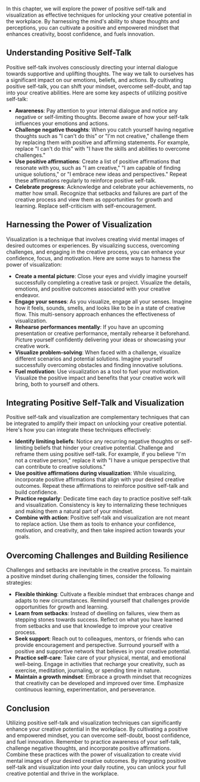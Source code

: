 
In this chapter, we will explore the power of positive self-talk and visualization as effective techniques for unlocking your creative potential in the workplace. By harnessing the mind's ability to shape thoughts and perceptions, you can cultivate a positive and empowered mindset that enhances creativity, boost confidence, and fuels innovation.

**Understanding Positive Self-Talk**
------------------------------------

Positive self-talk involves consciously directing your internal dialogue towards supportive and uplifting thoughts. The way we talk to ourselves has a significant impact on our emotions, beliefs, and actions. By cultivating positive self-talk, you can shift your mindset, overcome self-doubt, and tap into your creative abilities. Here are some key aspects of utilizing positive self-talk:

* **Awareness**: Pay attention to your internal dialogue and notice any negative or self-limiting thoughts. Become aware of how your self-talk influences your emotions and actions.
* **Challenge negative thoughts**: When you catch yourself having negative thoughts such as "I can't do this" or "I'm not creative," challenge them by replacing them with positive and affirming statements. For example, replace "I can't do this" with "I have the skills and abilities to overcome challenges."
* **Use positive affirmations**: Create a list of positive affirmations that resonate with you, such as "I am creative," "I am capable of finding unique solutions," or "I embrace new ideas and perspectives." Repeat these affirmations regularly to reinforce positive self-talk.
* **Celebrate progress**: Acknowledge and celebrate your achievements, no matter how small. Recognize that setbacks and failures are part of the creative process and view them as opportunities for growth and learning. Replace self-criticism with self-encouragement.

**Harnessing the Power of Visualization**
-----------------------------------------

Visualization is a technique that involves creating vivid mental images of desired outcomes or experiences. By visualizing success, overcoming challenges, and engaging in the creative process, you can enhance your confidence, focus, and motivation. Here are some ways to harness the power of visualization:

* **Create a mental picture**: Close your eyes and vividly imagine yourself successfully completing a creative task or project. Visualize the details, emotions, and positive outcomes associated with your creative endeavor.
* **Engage your senses**: As you visualize, engage all your senses. Imagine how it feels, sounds, smells, and looks like to be in a state of creative flow. This multi-sensory approach enhances the effectiveness of visualization.
* **Rehearse performances mentally**: If you have an upcoming presentation or creative performance, mentally rehearse it beforehand. Picture yourself confidently delivering your ideas or showcasing your creative work.
* **Visualize problem-solving**: When faced with a challenge, visualize different scenarios and potential solutions. Imagine yourself successfully overcoming obstacles and finding innovative solutions.
* **Fuel motivation**: Use visualization as a tool to fuel your motivation. Visualize the positive impact and benefits that your creative work will bring, both to yourself and others.

**Integrating Positive Self-Talk and Visualization**
----------------------------------------------------

Positive self-talk and visualization are complementary techniques that can be integrated to amplify their impact on unlocking your creative potential. Here's how you can integrate these techniques effectively:

* **Identify limiting beliefs**: Notice any recurring negative thoughts or self-limiting beliefs that hinder your creative potential. Challenge and reframe them using positive self-talk. For example, if you believe "I'm not a creative person," replace it with "I have a unique perspective that can contribute to creative solutions."
* **Use positive affirmations during visualization**: While visualizing, incorporate positive affirmations that align with your desired creative outcomes. Repeat these affirmations to reinforce positive self-talk and build confidence.
* **Practice regularly**: Dedicate time each day to practice positive self-talk and visualization. Consistency is key to internalizing these techniques and making them a natural part of your mindset.
* **Combine with action**: Positive self-talk and visualization are not meant to replace action. Use them as tools to enhance your confidence, motivation, and creativity, and then take inspired action towards your goals.

**Overcoming Challenges and Building Resilience**
-------------------------------------------------

Challenges and setbacks are inevitable in the creative process. To maintain a positive mindset during challenging times, consider the following strategies:

* **Flexible thinking**: Cultivate a flexible mindset that embraces change and adapts to new circumstances. Remind yourself that challenges provide opportunities for growth and learning.
* **Learn from setbacks**: Instead of dwelling on failures, view them as stepping stones towards success. Reflect on what you have learned from setbacks and use that knowledge to improve your creative process.
* **Seek support**: Reach out to colleagues, mentors, or friends who can provide encouragement and perspective. Surround yourself with a positive and supportive network that believes in your creative potential.
* **Practice self-care**: Take care of your physical, mental, and emotional well-being. Engage in activities that recharge your creativity, such as exercise, meditation, journaling, or spending time in nature.
* **Maintain a growth mindset**: Embrace a growth mindset that recognizes that creativity can be developed and improved over time. Emphasize continuous learning, experimentation, and perseverance.

**Conclusion**
--------------

Utilizing positive self-talk and visualization techniques can significantly enhance your creative potential in the workplace. By cultivating a positive and empowered mindset, you can overcome self-doubt, boost confidence, and fuel innovation. Remember to practice awareness of your self-talk, challenge negative thoughts, and incorporate positive affirmations. Combine these practices with the power of visualization to create vivid mental images of your desired creative outcomes. By integrating positive self-talk and visualization into your daily routine, you can unlock your full creative potential and thrive in the workplace.
